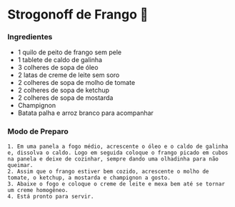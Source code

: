 # Strogonoff de Frango :chicken:

### Ingredientes

- 1 quilo de peito de frango sem pele
- 1 tablete de caldo de galinha
- 3 colheres de sopa de óleo
- 2 latas de creme de leite sem soro
- 2 colheres de sopa de molho de tomate
- 2 colheres de sopa de ketchup
- 2 colheres de sopa de mostarda
- Champignon
- Batata palha e arroz branco para acompanhar

### Modo de Preparo

	1. Em uma panela a fogo médio, acrescente o óleo e o caldo de galinha e, dissolva o caldo. Logo em seguida coloque o frango picado em cubos na panela e deixe de cozinhar, sempre dando uma olhadinha para não queimar.
 	2. Assim que o frango estiver bem cozido, acrescente o molho de tomate, o ketchup, a mostarda e champignon a gosto.
 	3. Abaixe o fogo e coloque o creme de leite e mexa bem até se tornar um creme homogêneo.
 	4. Está pronto para servir.




